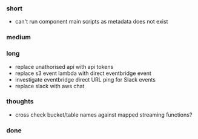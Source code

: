 ### short

- can't run component main scripts as metadata does not exist

### medium

### long

- replace unathorised api with api tokens
- replace s3 event lambda with direct eventbridge event
- investigate eventbridge direct URL ping for Slack events
- replace slack with aws chat

### thoughts

- cross check bucket/table names against mapped streaming functions?

### done

